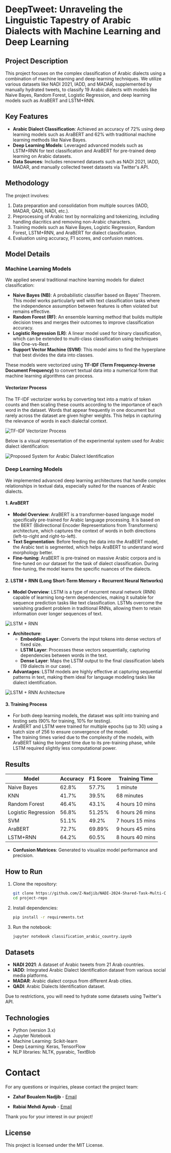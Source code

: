 # DeepTweet: Unraveling the Linguistic Tapestry of Arabic Dialects with Machine Learning and Deep Learning

## Project Description
This project focuses on the complex classification of Arabic dialects using a combination of machine learning and deep learning techniques. We utilize various datasets like NADI 2021, IADD, and MADAR, supplemented by manually hydrated tweets, to classify 19 Arabic dialects with models like Naive Bayes, Random Forest, Logistic Regression, and deep learning models such as AraBERT and LSTM+RNN.

## Key Features
- **Arabic Dialect Classification**: Achieved an accuracy of 72% using deep learning models such as AraBERT and 62% with traditional machine learning methods like Naive Bayes.
- **Deep Learning Models**: Leveraged advanced models such as LSTM+RNN for text classification and AraBERT for pre-trained deep learning on Arabic datasets.
- **Data Sources**: Includes renowned datasets such as NADI 2021, IADD, MADAR, and manually collected tweet datasets via Twitter's API.

## Methodology
The project involves:
1. Data preparation and consolidation from multiple sources (IADD, MADAR, QADI, NADI, etc.).
2. Preprocessing of Arabic text by normalizing and tokenizing, including handling diacritics and removing non-Arabic characters.
3. Training models such as Naive Bayes, Logistic Regression, Random Forest, LSTM+RNN, and AraBERT for dialect classification.
4. Evaluation using accuracy, F1 scores, and confusion matrices.

## Model Details

### Machine Learning Models
We applied several traditional machine learning models for dialect classification:
- **Naive Bayes (NB)**: A probabilistic classifier based on Bayes’ Theorem. This model works particularly well with text classification tasks where the independence assumption between features is often violated but remains effective.
- **Random Forest (RF)**: An ensemble learning method that builds multiple decision trees and merges their outcomes to improve classification accuracy.
- **Logistic Regression (LR)**: A linear model used for binary classification, which can be extended to multi-class classification using techniques like One-vs-Rest.
- **Support Vector Machine (SVM)**: This model aims to find the hyperplane that best divides the data into classes.

These models were vectorized using **TF-IDF (Term Frequency-Inverse Document Frequency)** to convert textual data into a numerical form that machine learning algorithms can process.

#### Vectorizer Process
The TF-IDF vectorizer works by converting text into a matrix of token counts and then scaling these counts according to the importance of each word in the dataset. Words that appear frequently in one document but rarely across the dataset are given higher weights. This helps in capturing the relevance of words in each dialectal context. 

![TF-IDF Vectorizer Process](images/TF-IDF.png)


Below is a visual representation of the experimental system used for Arabic dialect identification:

![Proposed System for Arabic Dialect Identification](images/Methods.png)

### Deep Learning Models
We implemented advanced deep learning architectures that handle complex relationships in textual data, especially suited for the nuances of Arabic dialects.

#### 1. **AraBERT**
- **Model Overview**: AraBERT is a transformer-based language model specifically pre-trained for Arabic language processing. It is based on the BERT (Bidirectional Encoder Representations from Transformers) architecture, which captures the context of words in both directions (left-to-right and right-to-left).
- **Text Segmentation**: Before feeding the data into the AraBERT model, the Arabic text is segmented, which helps AraBERT to understand word morphology better.
- **Fine-tuning**: AraBERT is pre-trained on massive Arabic corpora and is fine-tuned on our dataset for the task of dialect classification. During fine-tuning, the model learns the specific nuances of the dialects.

#### 2. **LSTM + RNN (Long Short-Term Memory + Recurrent Neural Networks)**
- **Model Overview**: LSTM is a type of recurrent neural network (RNN) capable of learning long-term dependencies, making it suitable for sequence prediction tasks like text classification. LSTMs overcome the vanishing gradient problem in traditional RNNs, allowing them to retain information over longer sequences of text.

![LSTM + RNN](images/LSTM-RNN.png)


- **Architecture**: 
    - **Embedding Layer**: Converts the input tokens into dense vectors of fixed size.
    - **LSTM Layer**: Processes these vectors sequentially, capturing dependencies between words in the text.
    - **Dense Layer**: Maps the LSTM output to the final classification labels (19 dialects in our case).
- **Advantages**: LSTM models are highly effective at capturing sequential patterns in text, making them ideal for language modeling tasks like dialect identification.

![LSTM + RNN Architecture](images/Archi-LSTM+RNN.png)

#### 3. **Training Process**
- For both deep learning models, the dataset was split into training and testing sets (90% for training, 10% for testing).
- AraBERT and LSTM were trained for multiple epochs (up to 30) using a batch size of 256 to ensure convergence of the model.
- The training times varied due to the complexity of the models, with AraBERT taking the longest time due to its pre-training phase, while LSTM required slightly less computational power.

## Results

| Model                | Accuracy  | F1 Score  | Training Time |
|----------------------|-----------|-----------|---------------|
| Naive Bayes           | 62.8%     | 57.7%     | 1 minute      |
| KNN                  | 41.7%     | 39.5%     | 68 minutes    |
| Random Forest         | 46.4%     | 43.1%     | 4 hours 10 mins|
| Logistic Regression   | 56.8%     | 51.25%    | 6 hours 26 mins|
| SVM                  | 51.1%     | 49.2%     | 7 hours 15 mins|
| AraBERT              | 72.7%     | 69.89%    | 9 hours 45 mins|
| LSTM+RNN             | 64.2%     | 60.5%     | 8 hours 40 mins|

- **Confusion Matrices**: Generated to visualize model performance and precision.

## How to Run
1. Clone the repository:
    ```bash
    git clone https://github.com/Z-Nadjib/NADI-2024-Shared-Task-Multi-Classifier-Arabic-Dialect
    cd project-repo
    ```
2. Install dependencies:
    ```bash
    pip install -r requirements.txt
    ```
3. Run the notebook:
    ```bash
    jupyter notebook classification_arabic_country.ipynb
    ```

## Datasets
- **NADI 2021**: A dataset of Arabic tweets from 21 Arab countries.
- **IADD**: Integrated Arabic Dialect Identification dataset from various social media platforms.
- **MADAR**: Arabic dialect corpus from different Arab cities.
- **QADI**: Arabic Dialects Identification dataset.

Due to restrictions, you will need to hydrate some datasets using Twitter's API.

## Technologies
- Python (version 3.x)
- Jupyter Notebook
- Machine Learning: Scikit-learn
- Deep Learning: Keras, TensorFlow
- NLP libraries: NLTK, pyarabic, TextBlob

# Contact

For any questions or inquiries, please contact the project team:

- **Zahaf Boualem Nadjib** - [Email](mailto:zahafndjib@gmail.com)

- **Rabiai Mehdi Ayoub** - [Email](mailto:rabiaimehdiayoub@gmail.com)

Thank you for your interest in our project! 

## License
This project is licensed under the MIT License.
